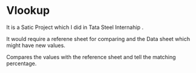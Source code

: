 # Vlookup

It is a Satic Project which I did in Tata Steel Internahip .

It would require a referene sheet for comparing and the Data sheet which might have new values.

Compares the values with the reference sheet  and tell the matching percentage.
